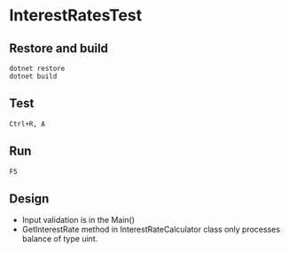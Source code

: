# InterestRatesTest


## Restore and build
````
dotnet restore
dotnet build
````

## Test
````
Ctrl+R, A
````

## Run
````
F5
````

## Design
- Input validation is in the Main()
- GetInterestRate method in InterestRateCalculator class only processes balance of type uint.
